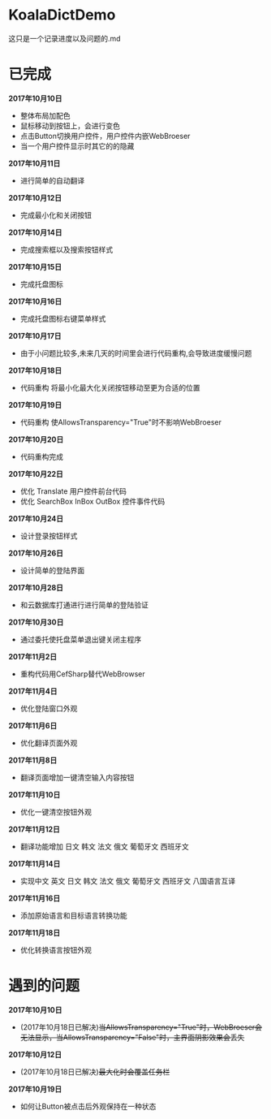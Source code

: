 KoalaDictDemo
====

这只是一个记录进度以及问题的.md

**已完成**
====

**2017年10月10日**
- 整体布局加配色
- 鼠标移动到按钮上，会进行变色
- 点击Button切换用户控件，用户控件内嵌WebBroeser
- 当一个用户控件显示时其它的的隐藏

**2017年10月11日**
- 进行简单的自动翻译

**2017年10月12日**
- 完成最小化和关闭按钮

**2017年10月14日**
- 完成搜索框以及搜索按钮样式

**2017年10月15日**
- 完成托盘图标

**2017年10月16日**
- 完成托盘图标右键菜单样式

**2017年10月17日**
- 由于小问题比较多,未来几天的时间里会进行代码重构,会导致进度缓慢问题

**2017年10月18日**
- 代码重构 将最小化最大化关闭按钮移动至更为合适的位置 

**2017年10月19日**
- 代码重构 使AllowsTransparency="True"时不影响WebBroeser

**2017年10月20日**
- 代码重构完成

**2017年10月22日**
- 优化 Translate 用户控件前台代码
- 优化 SearchBox InBox OutBox 控件事件代码

**2017年10月24日**
- 设计登录按钮样式

**2017年10月26日**
- 设计简单的登陆界面

**2017年10月28日**
- 和云数据库打通进行进行简单的登陆验证

**2017年10月30日**
- 通过委托使托盘菜单退出键关闭主程序


**2017年11月2日**
- 重构代码用CefSharp替代WebBrowser


**2017年11月4日**
- 优化登陆窗口外观


**2017年11月6日**
- 优化翻译页面外观


**2017年11月8日**
- 翻译页面增加一键清空输入内容按钮


**2017年11月10日**
- 优化一键清空按钮外观


**2017年11月12日**
- 翻译功能增加 日文 韩文 法文 俄文 葡萄牙文 西班牙文


**2017年11月14日**
- 实现中文 英文 日文 韩文 法文 俄文 葡萄牙文 西班牙文 八国语言互译


**2017年11月16日**
- 添加原始语言和目标语言转换功能


**2017年11月18日**
- 优化转换语言按钮外观


**遇到的问题**
====

**2017年10月10日**
- (2017年10月18日已解决)~~当AllowsTransparency="True"时，WebBroeser会无法显示，当AllowsTransparency="False"时，主界面阴影效果会丢失~~

**2017年10月12日**
- (2017年10月18日已解决)~~最大化时会覆盖任务栏~~

**2017年10月19日**
- 如何让Button被点击后外观保持在一种状态

